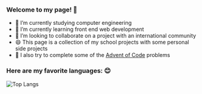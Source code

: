 <!--

### Hi! Lets Take a look at some stats: 👋
![Spencer's GitHub stats](https://github-readme-stats.vercel.app/api?username=papasj19&count_private=true&theme=dark)

-->
### Welcome to my page! 👋
- 🔭 I’m currently studying computer engineering
- 🌱 I’m currently learning front end web development
- 👯 I’m looking to collaborate on a project with an international community
- 😄 This page is a collection of my school projects with some personal side projects
- 🎄 I also try to complete some of the [Advent of Code](https://adventofcode.com) problems

  
### Here are my favorite languages: 😊
![Top Langs](https://github-readme-stats.vercel.app/api/top-langs/?username=papasj19&layout=compact&theme=dark)

<!--
**papasj19/papasj19** is a ✨ _special_ ✨ repository because its `README.md` (this file) appears on your GitHub profile.

Here are some ideas to get you started:

- 🔭 I’m currently working on ...
- 🌱 I’m currently learning ...
- 👯 I’m looking to collaborate on ...
- 🤔 I’m looking for help with ...
- 💬 Ask me about ...
- 📫 How to reach me: ...
- 😄 Pronouns: ...
- ⚡ Fun fact: ...
-->
